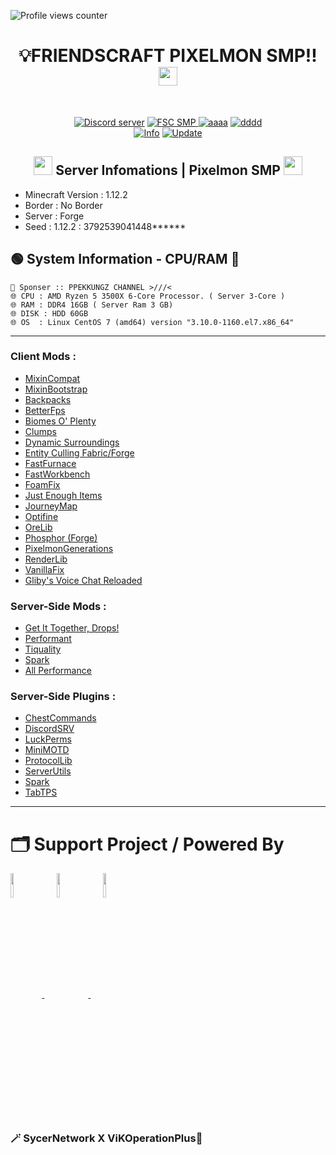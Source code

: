 ![Profile views counter](https://komarev.com/ghpvc/?username=pppekkungz&plastic&color=00E8FF)

<h1 align="center">💡FRIENDSCRAFT PIXELMON SMP!!<img src="https://media.giphy.com/media/hvRJCLFzcasrR4ia7z/giphy.gif" width="30"></h1>
<br>
<p align="center">
    <a href="https://discord.gg/9HFENuTPnm"><img src="https://img.shields.io/static/v1?style=for-the-badge&message=Discord&color=5865F2&logo=Discord&logoColor=FFFFFF&label=" alt="Discord server"/></a>
    <a href="https://www.youtube.com/hashtag/FriendsCraftPixelmonSMP"><img src="https://img.shields.io/static/v1?style=for-the-badge&message=YouTube&color=FF0000&logo=YouTube&logoColor=FFFFFF&label=" alt="FSC SMP" />
    <a href="https://www.youtube.com/watch?v=UsnUbgpanw0"><img src="https://img.shields.io/static/v1?style=for-the-badge&message=Minecraft&color=62B47A&logo=Minecraft&logoColor=FFFFFF&label=" alt="aaaa" /></a>
    <a href="https://www.debian.org/"><img src="https://img.shields.io/static/v1?style=for-the-badge&message=Debian&color=A81D33&logo=Debian&logoColor=FFFFFF&label=" alt="dddd"></a>
        <br>
<a href="https://www.youtube.com/hashtag/FriendsCraftPixelmonSMP"><img src="https://img.shields.io/appveyor/build/gruntjs/grunt?label=INFO%20SERVER&style=for-the-badge" alt="Info"/></a>
<a href="https://www.youtube.com/hashtag/FriendsCraftPixelmonSMP"><img src="https://img.shields.io/nodeping/uptime/jkiwn052-ntpp-4lbb-8d45-ihew6d9ucoei?label=LAST%20UPDATE&style=for-the-badge" alt="Update"/></a> 
        
  </p>
</div>
<h2 align="center">
<img src="https://cdn.discordapp.com/emojis/551174760227274752.webp?size=44&quality=lossless" width="30">
Server Infomations | Pixelmon SMP
<img src="https://cdn.discordapp.com/emojis/955400481868488734.gif?size=44&quality=lossless" width="30"></h2>


* Minecraft Version : 1.12.2
* Border : No Border
* Server : Forge
* Seed : 1.12.2 : 3792539041448******

## 🟢 System Information - CPU/RAM 🏡
```
🧪 Sponser :: PPEKKUNGZ CHANNEL >///<
🌐 CPU : AMD Ryzen 5 3500X 6-Core Processor. ( Server 3-Core )
🌐 RAM : DDR4 16GB ( Server Ram 3 GB)
🌐 DISK : HDD 60GB
🌐 OS  : Linux CentOS 7 (amd64) version "3.10.0-1160.el7.x86_64"
```
------------------------------------------------------------------

### Client Mods :
- [MixinCompat](https://www.curseforge.com/minecraft/mc-mods/mixin-0-7-0-8-compatibility)
- [MixinBootstrap](https://www.curseforge.com/minecraft/mc-mods/mixinbootstrap)
- [Backpacks](https://www.curseforge.com/minecraft/mc-mods/forge-backpacks)
- [BetterFps](https://www.curseforge.com/minecraft/mc-mods/betterfps)
- [Biomes O' Plenty](https://www.curseforge.com/minecraft/mc-mods/biomes-o-plenty)
- [Clumps](https://www.curseforge.com/minecraft/mc-mods/clumps)
- [Dynamic Surroundings](https://www.curseforge.com/minecraft/mc-mods/dynamic-surroundings)
- [Entity Culling Fabric/Forge](https://www.curseforge.com/minecraft/mc-mods/entityculling)
- [FastFurnace](https://www.curseforge.com/minecraft/mc-mods/fastfurnace)
- [FastWorkbench](https://www.curseforge.com/minecraft/mc-mods/fastworkbench)
- [FoamFix](https://www.curseforge.com/minecraft/mc-mods/foamfix-optimization-mod)
- [Just Enough Items](https://www.9minecraft.net/just-enough-items-mod/)
- [JourneyMap](https://www.curseforge.com/minecraft/mc-mods/journeymap)
- [Optifine](https://optifine.net/adloadx?f=OptiFine_1.12.2_HD_U_G5.jar&x=eb46)
- [OreLib](https://www.curseforge.com/minecraft/mc-mods/orelib)
- [Phosphor (Forge)](https://www.curseforge.com/minecraft/mc-mods/phosphor-forge)
- [PixelmonGenerations](https://pixelmongenerations.com/)
- [RenderLib](https://www.curseforge.com/minecraft/mc-mods/renderlib)
- [VanillaFix](https://www.curseforge.com/minecraft/mc-mods/vanillafix)
- [Gliby's Voice Chat Reloaded](https://www.curseforge.com/minecraft/mc-mods/glibys-voice-chat-reloaded)

### Server-Side Mods :
- [Get It Together, Drops!](https://www.curseforge.com/minecraft/mc-mods/get-it-together-drops)
- [Performant](https://www.curseforge.com/minecraft/mc-mods/performant)
- [Tiquality](https://www.curseforge.com/minecraft/mc-mods/tiquality)
- [Spark](https://www.curseforge.com/minecraft/mc-mods/spark)
- [All Performance](https://gist.github.com/NordicGamerFE/f180324b649f0f62a1deb6ff571e2859)

### Server-Side Plugins :
- [ChestCommands](https://dev.bukkit.org/projects/chest-commands)
- [DiscordSRV](https://www.spigotmc.org/resources/discordsrv.18494/)
- [LuckPerms](https://www.spigotmc.org/resources/luckperms.28140/)
- [MiniMOTD](https://www.spigotmc.org/resources/minimotd-server-list-motd-plugin-with-rgb-gradients.81254/)
- [ProtocolLib](https://www.spigotmc.org/resources/protocollib.1997/)
- [ServerUtils](https://www.spigotmc.org/resources/serverutils-spigot-bungee-velocity-manage-plugins-in-game.79599/)
- [Spark](https://www.spigotmc.org/resources/spark.57242/)
- [TabTPS](https://www.spigotmc.org/resources/tabtps-1-8-8-1-19-show-tps-mspt-and-more-in-the-tab-menu.82528/)

------------------------------------------------------------------

# 🗂️ Support Project / Powered By


<div align="left">
<a target="_blank" href="https://github.com/PPekKunGz">
  <img src="https://avatars.githubusercontent.com/u/54957742?v=4" align="center" width="10%" />
</a>
    <a>&nbsp;&nbsp;&nbsp;&nbsp;</a>
<a target="_blank" href="https://github.com/LoQqvEe">
  <img src="https://avatars.githubusercontent.com/u/39002153?v=4" align="center" width="10%" />
    <a>&nbsp;&nbsp;&nbsp;&nbsp;</a>
<a target="_blank" href="https://github.com/SycerNetwork-Inc">
  <img src="https://cdn.discordapp.com/attachments/889652344202088458/963822631679848479/SycerNetwork.png" align="center" width="10%" />
</a>
</a>
</div> 


### 🪄 SycerNetwork X ViKOperationPlus🧪
